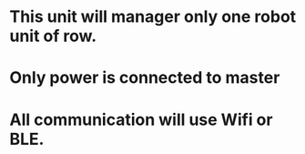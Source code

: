 # This unit will manager only one robot unit of row.

# Only power is connected to master

# All communication will use Wifi or BLE.